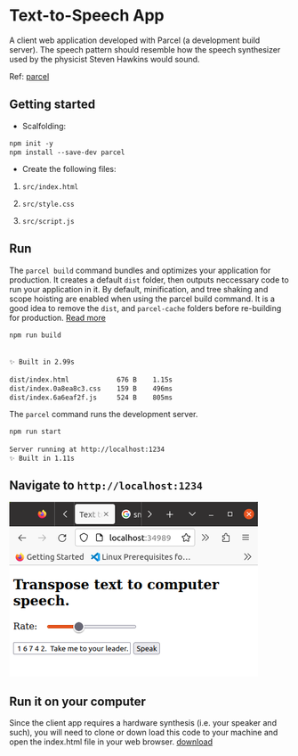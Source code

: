 # Text-to-Speech App

A client web application developed with Parcel (a development build server).  The speech pattern should resemble how the speech synthesizer used by the physicist Steven Hawkins would sound.

Ref: [parcel](https://parceljs.org/getting-started/webapp/)


## Getting started

* Scalfolding:

```script
npm init -y
npm install --save-dev parcel
```

* Create the following files:

1.  `src/index.html`

2.  `src/style.css`

3.  `src/script.js`

## Run

The `parcel build` command bundles and optimizes your application for production.  It creates a default `dist` folder, then outputs neccessary code to run your application in it.  By default, minification, and tree shaking and scope hoisting are enabled when using the parcel build command. It is a good idea to remove the `dist`, and `parcel-cache` folders before re-building for production.  [Read more](https://parceljs.org/features/production/)


```script
npm run build


✨ Built in 2.99s

dist/index.html            676 B    1.15s
dist/index.0a8ea8c3.css    159 B    496ms
dist/index.6a6eaf2f.js     524 B    805ms
```

The `parcel` command runs the development server.

```script
npm run start

Server running at http://localhost:1234
✨ Built in 1.11s
```

## Navigate to `http://localhost:1234`

![screenshot](text-to-speech.png)

## Run it on your computer

Since the client app requires a hardware synthesis (i.e. your speaker and such), you will need to clone or down load this code to your machine and open the index.html file in your web browser.  [download](https://github.com/hurricanemark/text-to-speech-demo/archive/refs/tags/Beta.v0.1.0.zip)

